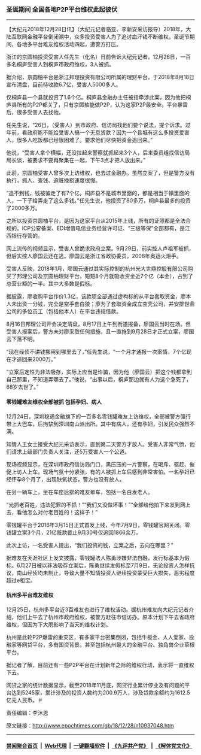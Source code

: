 ### 圣诞期间 全国各地P2P平台维权此起彼伏
------------------------

<p>
 【大纪元2018年12月28日讯】（大纪元记者骆亚、李新安采访报导）2018年，大陆互联网金融平台倒闭潮中，众多投资受害人为了追讨血汗钱不断维权。圣诞节期间，各地多平台难友维权活动四起，遭警方打压。
</p>
<p>
 浙江的京圆柚投资受害人任先生（化名）日前告诉大纪元记者，12月26日，一百多名桐庐受害人到桐庐市政府维权，3人被抓。
</p>
<p>
 据介绍，京圆柚平台是浙江邦理投资有限公司所属的理财平台，于2018年8月18日宣布清盘，目前待收款6.7亿，受害人5000多人。
</p>
<p>
 仅桐庐县一个县就投资了1.6个亿。桐庐县金融办主任被指牵涉此案，因为他把桐庐县所有的P2P都关了，只有京圆柚能做P2P，认为这家P2P最安全。平台暴雷后，很多受害人去找他。
</p>
<p>
 任先生说，“26日，（受害人）到市政府、信访局找他们要个说法，提个诉求。过年前，看政府能不能给受害人搞一个无息贷款？因为一个县城有这么多投资爱害人，很多人吃饭都已经很困难了。要求他们尽快把资金追回来。”
</p>
<p>
 他说，“受害人拿个横幅，还没拉起来警察就抓起来3个人，后来委员组找信访局局长谈，被要求不要再聚集在一起，下午3点才把人放出来。”
</p>
<p>
 此前，京圆柚受害人曾多次上访维权，也去过金融办。虽然立案了，但是警方没有执行，抓人、查钱、追赃挽损速度很慢。
</p>
<p>
 “追不到钱，钱被骗走了有7个亿，桐庐县不是城市里面的，都是相当于镇里面的人，一下子给弄走了这么多钱。”任先生说，他投资了80多万，桐庐县最多的投资了2000多万。
</p>
<p>
 之所以投资京圆柚平台，是因为这家平台从2015年上线，所有的证照都是全法合规的。ICP公安备案、EDI增值电信业务经营许可证、“三级等保”全部都有，是江西银行存管的。
</p>
<p>
 网上流传的视频显示，受害人曾跪求政府立案。9月29日，前实控人卢祖军被抓，但后实控人廖国云还在逃。廖国云是浙江省政协委员，2008年奥运火炬手。
</p>
<p style="text-align: center;">
</p>
<p>
 受害人反映，2018年1月，廖国云通过其实际控制的杭州光大世鼎控股有限公司购买了邦理公司及京圆柚理财平台，短短8个月就吸收资金近7个亿（本金），占到了总营业额的一半。其中大多数是假标。
</p>
<p>
 据披露，廖收购平台作价1.3亿，该款项全部通过虚构标的从平台套取资金，廖本人未出资一分钱，完全是空手套白狼；廖为了套取资金成立空壳公司，并安排世鼎公司的多位员工（包括他本人）在平台违规借款。
</p>
<p>
 8月16日邦理公司开会决定清盘，8月17日上午到街道报备，廖国云当时在场。但受害人报案后，警方未对廖采取任何措施，且一直拖到9月28日才正式立案，廖国云下落不明。
</p>
<p>
 “现在经侦不讲钱挪用到哪里去了，”任先生说，“一个月才通报一次案情，7个亿现在才追回来2000万。”
</p>
<p>
 “立案后定性为非法吸存，实际上应当是诈骗，因为他（廖国云）把这个钱都拿到自己那里，不知道弄哪去了。”他说，“出事以后，桐庐那边就有人为这个急死了，68岁去世了。”
</p>
<h4>
 零钱罐难友维权全部被抓 包括孕妇、病人
</h4>
<p>
 12月24日，深圳稳通金融旗下的一百多名零钱罐难友上访维权，全部被警方强行带上大巴车，后拘禁到深圳南山派出所。其中有病人，还有孕妇，引发民众强烈不满。
</p>
<p>
 知情人王女士接受大纪元采访表示，直到第二天警方才放人。受害人非常气愤，他们请求上级部门负责人关注，还5万受害人一个公道。
</p>
<p>
 现场视频显示，在深圳市政府信访局门口，黑压压的一片警察，在喝斥、驱赶、催促上访人上车。现场气氛十分紧张，有的人被抓上车后感到非常害怕。一名孕妇已经怀孕8个月了，出现缺氧状态，警方也没有放人。
</p>
<p>
 在另一辆车上，坐在车座后排的难友晕车，包括一名白发老人。
</p>
<p>
 “光抓老百姓，违法犯罪的不抓！”“我们又没做坏事！”“全部给他拍下来发到网上去，看他怎么对付老百姓的！这样子！”
</p>
<p>
 零钱罐平台于2016年3月15日正式首发上线，今年7月9日，零钱罐官网关闭。零钱罐立案3个月，21亿赃款截止9月30号仅追回1866余万。
</p>
<p>
 此次上访，一名受害人提出，“我们投资的钱，立案之后，去向在哪里？”
</p>
<p>
 据难友在天涯社区上发文披露，零钱罐法人陈勇涉嫌非法自融，发行标基本为假标。6月27日被以非法吸存立案后，陈勇继续发假标至7月9日，无论投资人怎样抗议，南山经侦均未制止，导致大量不知情投资人继续投资蒙受巨大损失，恶劣程度超过e租宝。
</p>
<h4>
 杭州多平台难友维权
</h4>
<p>
 12月25日，杭州多平台近3百难友也进行了维权活动。据杭州难友向大纪元记者介绍，他们上午去了杭州市政府维权，被警方赶往市信访办。原本计划下午去省政府维权，但因为下大雨影响了当天的维权计划。
</p>
<p>
 杭州是此轮P2P爆雷的重灾区，有多家平台密集倒闭，包括牛板金、人人爱家、投融家等网贷平台，多有国资背景。甚至包括杭州最大的金融平台、独角兽企业草根平台。
</p>
<p>
 据记者了解，目前还有一些P2P平台在计划新年之际的维权行动，表示将一直维权下去。
</p>
<p>
 网贷之家的统计数据显示，截至2018年11月底，网贷行业累计停业及有问题的平台达到5245家，累计涉及的投资人数约为200.9万人，涉及贷款余额约为1612.5亿元人民币。＃
</p>
<p>
 责任编辑：李沐恩
</p>

原文链接：http://www.epochtimes.com/gb/18/12/28/n10937048.htm


------------------------
#### [禁闻聚合首页](https://github.com/gfw-breaker/banned-news/blob/master/README.md) &nbsp;|&nbsp; [Web代理](https://github.com/gfw-breaker/open-proxy/blob/master/README.md) &nbsp;|&nbsp; [一键翻墙软件](https://github.com/gfw-breaker/nogfw/blob/master/README.md) &nbsp;|&nbsp; [《九评共产党》](https://github.com/gfw-breaker/9ping.md/blob/master/README.md#九评之一评共产党是什么) &nbsp;|&nbsp; [《解体党文化》](https://github.com/gfw-breaker/jtdwh.md/blob/master/README.md#绪论)